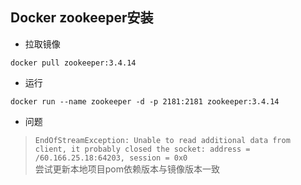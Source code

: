 ## Docker zookeeper安装

- 拉取镜像
```shell script
docker pull zookeeper:3.4.14
```

- 运行
```shell script
docker run --name zookeeper -d -p 2181:2181 zookeeper:3.4.14
```

- 问题
> `EndOfStreamException: Unable to read additional data from client, it probably closed the socket: address = /60.166.25.18:64203, session = 0x0`  
> 尝试更新本地项目pom依赖版本与镜像版本一致